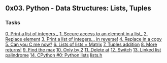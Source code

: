 ## 0x03. Python - Data Structures: Lists, Tuples
### Tasks
[0. Print a list of integers ](https://github.com/getinet1221/alx-higher_level_programming/blob/master/0x03-python-data_structures/0-print_list_integer.py)_
[1. Secure access to an element in a list](https://github.com/getinet1221/alx-higher_level_programming/blob/master/0x03-python-data_structures/1-element_at.py)_
[2. Replace element](https://github.com/getinet1221/alx-higher_level_programming/blob/master/0x03-python-data_structures/2-replace_in_list.py)
[3. Print a list of integers... in reverse!](https://github.com/getinet1221/alx-higher_level_programming/blob/master/0x03-python-data_structures/3-print_reversed_list_integer.py)
[4. Replace in a copy](https://github.com/getinet1221/alx-higher_level_programming/blob/master/0x03-python-data_structures/4-new_in_list.py)
[5. Can you C me now?](https://github.com/getinet1221/alx-higher_level_programming/blob/master/0x03-python-data_structures/5-no_c.py)
[6. Lists of lists = Matrix](https://github.com/getinet1221/alx-higher_level_programming/blob/master/0x03-python-data_structures/6-print_matrix_integer.py)
[7. Tuples addition](https://github.com/getinet1221/alx-higher_level_programming/blob/master/0x03-python-data_structures/7-add_tuple.py)
[8. More returns!](https://github.com/getinet1221/alx-higher_level_programming/blob/master/0x03-python-data_structures/8-multiple_returns.py)
[9. Find the max](https://github.com/getinet1221/alx-higher_level_programming/blob/master/0x03-python-data_structures/9-max_integer.py)
[10. Only by 2](https://github.com/getinet1221/alx-higher_level_programming/blob/master/0x03-python-data_structures/10-divisible_by_2.py)
[11. Delete at](https://github.com/getinet1221/alx-higher_level_programming/blob/master/0x03-python-data_structures/11-delete_at.py)
[12. Switch](https://github.com/getinet1221/alx-higher_level_programming/blob/master/0x03-python-data_structures/12-switch.py)
[13. Linked list palindrome](https://github.com/getinet1221/alx-higher_level_programming/blob/master/0x03-python-data_structures/13-is_palindrome.c)
[14. CPython #0: Python lists](https://github.com/getinet1221/alx-higher_level_programming/blob/master/0x03-python-data_structures/100-print_python_list_info.c)
[lists.h](https://github.com/getinet1221/alx-higher_level_programming/blob/master/0x03-python-data_structures/lists.h)

